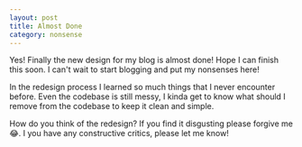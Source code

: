 ```yaml
---
layout: post
title: Almost Done
category: nonsense
---
```


Yes! Finally the new design for my blog is almost done! Hope I can finish this soon. I can't wait to start blogging and put my nonsenses here!
<!--more-->

In the redesign process I learned so much things that I never encounter before. Even the codebase is still messy, I kinda get to know what should I remove from the codebase to keep it clean and simple.

How do you think of the redesign? If you find it disgusting please forgive me 😂. I you have any constructive critics, please let me know! 